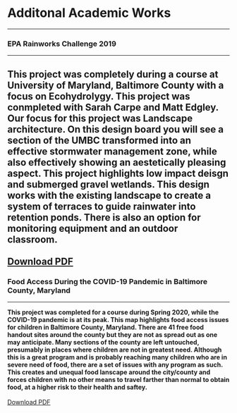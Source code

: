 # Additonal Academic Works
---
### **EPA Rainworks Challenge 2019**
---
**This project was completely during a course at University of Maryland, Baltimore County with a focus on Ecohydrolygy. This project was conmpleted with Sarah Carpe and Matt Edgley. Our focus for this project was Landscape architecture. On this design board you will see a section of the UMBC transformed into an effective stormwater management zone, while also effectively showing an aestetically pleasing aspect. This project highlights low impact deisgn and submerged gravel wetlands. This design works with the existing landscape to create a system of terraces to guide rainwater into retention ponds. There is also an option for monitoring equipment and an outdoor classroom.**
<br><br>
[Download PDF](/projects/DeignBoardp1.pdf)
----
### **Food Access During the COVID-19 Pandemic in Baltimore County, Maryland**
---
**This project was completed for a course during Spring 2020, while the COVID-19 pandemic is at its peak. This map highlights food access issues for children in Baltimore County, Maryland. There are 41 free food handout sites around the county but they are not as spread out as one may anticipate. Many sections of the county are left untouched, presumably in places where children are not in greatest need. Although this is a great program and is probably reaching many children who are in severe need of food, there are a set of issues with any program as such. This creates and unequal food lanscape around the city/county and forces children with no other means to travel farther than normal to obtain food, at a higher risk to their health and saftey.**
<br><br>
[Download PDF](/projects/ZineMap_Peet.pdf)
